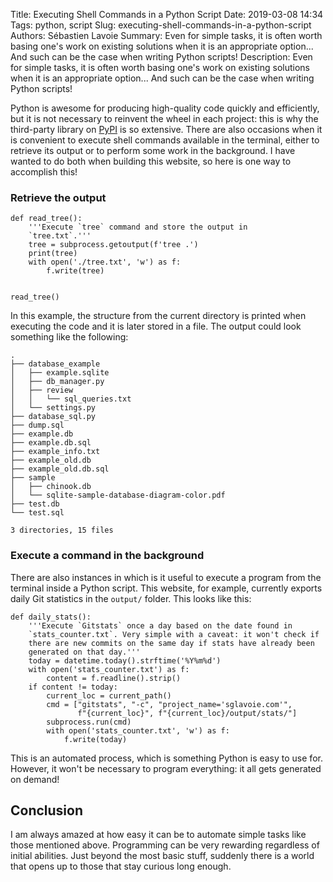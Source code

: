 Title: Executing Shell Commands in a Python Script
Date: 2019-03-08 14:34
Tags: python, script
Slug: executing-shell-commands-in-a-python-script
Authors: Sébastien Lavoie
Summary: Even for simple tasks, it is often worth basing one's work on existing solutions when it is an appropriate option... And such can be the case when writing Python scripts!
Description: Even for simple tasks, it is often worth basing one's work on existing solutions when it is an appropriate option... And such can be the case when writing Python scripts!

Python is awesome for producing high-quality code quickly
and efficiently, but it is not necessary to reinvent the
wheel in each project: this is why the third-party library on
[PyPI](https://pypi.org/) is so extensive. There are also occasions when
it is convenient to execute shell commands available in the terminal,
either to retrieve its output or to perform some work in the background.
I have wanted to do both when building this website, so here is one way
to accomplish this!

### Retrieve the output

```{.python}
def read_tree():
    '''Execute `tree` command and store the output in
    `tree.txt`.'''
    tree = subprocess.getoutput(f'tree .')
    print(tree)
    with open('./tree.txt', 'w') as f:
        f.write(tree)


read_tree()
```

In this example, the structure from the current directory is printed
when executing the code and it is later stored in a file. The output
could look something like the following:

```{.txt}
.
├── database_example
│   ├── example.sqlite
│   ├── db_manager.py
│   ├── review
│   │   └── sql_queries.txt
│   └── settings.py
├── database_sql.py
├── dump.sql
├── example.db
├── example.db.sql
├── example_info.txt
├── example_old.db
├── example_old.db.sql
├── sample
│   ├── chinook.db
│   └── sqlite-sample-database-diagram-color.pdf
├── test.db
└── test.sql

3 directories, 15 files
```

### Execute a command in the background

There are also instances in which is it useful to execute a program
from the terminal inside a Python script. This website, for example,
currently exports daily Git statistics in the `output/` folder. This
looks like this:

```{.python}
def daily_stats():
    '''Execute `Gitstats` once a day based on the date found in
    `stats_counter.txt`. Very simple with a caveat: it won't check if
    there are new commits on the same day if stats have already been
    generated on that day.'''
    today = datetime.today().strftime('%Y%m%d')
    with open('stats_counter.txt') as f:
        content = f.readline().strip()
    if content != today:
        current_loc = current_path()
        cmd = ["gitstats", "-c", "project_name='sglavoie.com'",
               f"{current_loc}", f"{current_loc}/output/stats/"]
        subprocess.run(cmd)
        with open('stats_counter.txt', 'w') as f:
            f.write(today)
```

This is an automated process, which is something Python is easy to use
for. However, it won't be necessary to program everything: it all gets
generated on demand!

## Conclusion

I am always amazed at how easy it can be to automate simple tasks like
those mentioned above. Programming can be very rewarding regardless of
initial abilities. Just beyond the most basic stuff, suddenly there is a
world that opens up to those that stay curious long enough.
